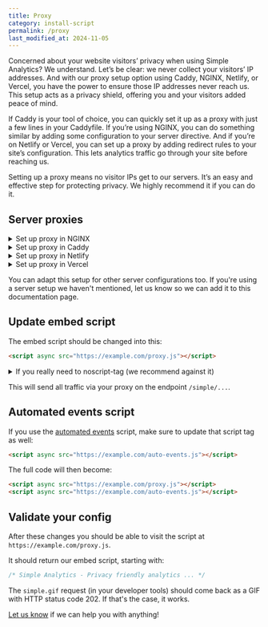 ```yaml
---
title: Proxy
category: install-script
permalink: /proxy
last_modified_at: 2024-11-05
---
```


Concerned about your website visitors’ privacy when using Simple Analytics? We understand. Let’s be clear: we never collect your visitors’ IP addresses. And with our proxy setup option using Caddy, NGINX, Netlify, or Vercel, you have the power to ensure those IP addresses never reach us. This setup acts as a privacy shield, offering you and your visitors added peace of mind.

If Caddy is your tool of choice, you can quickly set it up as a proxy with just a few lines in your Caddyfile. If you’re using NGINX, you can do something similar by adding some configuration to your server directive. And if you’re on Netlify or Vercel, you can set up a proxy by adding redirect rules to your site’s configuration. This lets analytics traffic go through your site before reaching us.

Setting up a proxy means no visitor IPs get to our servers. It’s an easy and effective step for protecting privacy. We highly recommend it if you can do it.

## Server proxies

<details markdown="1">
  <summary>Set up proxy in NGINX</summary>

> Trailing slashes are very important here. Keep them as they are in this example.

```
location /simple/ {
  proxy_set_header  X-Forwarded-Proto $scheme;
  proxy_set_header  X-Forwarded-Proto-Version $http2;
  proxy_set_header  Host $http_host;
  proxy_set_header  X-NginX-Proxy true;
  proxy_set_header  Connection "";
  proxy_pass_request_headers on;
  proxy_pass https://queue.simpleanalyticscdn.com/;
}

location = /proxy.js {
  expires 7d;
  add_header Strict-Transport-Security "max-age=31536000; includeSubDomains" always;
  proxy_pass https://simpleanalyticsexternal.com/proxy.js?hostname=example.com&path=/simple;
}

location = /auto-events.js {
  expires 7d;
  add_header Strict-Transport-Security "max-age=31536000; includeSubDomains" always;
  proxy_pass https://scripts.simpleanalyticscdn.com/auto-events.js;
}
```

Change `example.com` to the domain you run the proxy on. This can be the same domain as your own website is hosted on.

> You can change the path that you proxy from (`/simple/`) to something else. Make sure to also update that in the second `proxy_pass` (`&path=/simple`).

Reload your NGINX config with `sudo nginx -t && sudo nginx -s reload`. 

</details>

<details markdown="1">
  <summary>Set up proxy in Caddy</summary>
  
```
example.com {
  handle /simple/* {
    uri strip_prefix /simple
    reverse_proxy https://queue.simpleanalyticscdn.com {
      header_up X-Caddy-Proxy "true"
      header_up -X-Forwarded-For
    }
  }
  handle /proxy.js {
    rewrite * /proxy.js?{query}&hostname=example.com&path=/simple
    reverse_proxy https://simpleanalyticsexternal.com {
      header_up -X-Forwarded-For
    }
  }
  handle /auto-events.js {
    rewrite * /auto-events.js
    reverse_proxy https://scripts.simpleanalyticscdn.com {
      header_up -X-Forwarded-For
    }
  }
}
```

By default, Caddy adds the X-Forwarded-For header. We stop this behaviour by adding `header_up -X-Forwarded-For`.

Change `example.com` to the domain you run the proxy on. This can be the same domain as your own website is hosted on.

> Thanks to [captcha.eu](https://www.captcha.eu/) to provide us the Caddy configuration.

</details>

<details markdown="1">
  <summary>Set up proxy in Netlify</summary>

Add this to your `_redirects` config file:
  
```
/proxy.js https://simpleanalyticsexternal.com/proxy.js?hostname=example.com&path=/simple 200
/auto-events.js https://scripts.simpleanalyticscdn.com/auto-events.js 200
/simple/* https://queue.simpleanalyticscdn.com/:splat 200
```

Change `example.com` to the domain you run the proxy on. This can be the same domain as your own website is hosted on.

Feel free to change `/simple` to something else.

> Thanks to Brian LaLonde [servantsystems.com](https://www.servantsystems.com/) to provide us the Netlify configuration.

</details>

<details markdown="1">
  <summary>Set up proxy in Vercel</summary>

### Add configuration file

Create a `vercel.json` file in the root of your project.

### Configure rewrites

Add the following JSON to vercel.json to rewrite calls within your application to Simple Analytics’ resources:

```json
{
  "rewrites": [
    {
      "source": "/proxy.js",
      "destination": "https://simpleanalyticsexternal.com/proxy.js?hostname=example.com&path=/simple"
    },
    {
      "source": "/auto-events.js",
      "destination": "https://scripts.simpleanalyticscdn.com/auto-events.js"
    },
    {
      "source": "/simple/:match*",
      "destination": "https://queue.simpleanalyticscdn.com/:match*"
    }
  ]
}
```

Change `example.com` to the domain you run the proxy on. This can be the same domain as your own website is hosted on.

Feel free to change `/simple` to something else. If you do, make sure to update it in both the destination URL and the path query parameter.

</details>

You can adapt this setup for other server configurations too. If you're using a server setup we haven't mentioned, let us know so we can add it to this documentation page.

## Update embed script

The embed script should be changed into this:

```html
<script async src="https://example.com/proxy.js"></script>
```

<details markdown="1">
  <summary>If you really need to noscript-tag (we recommend against it)</summary>

We recommend against using the `<noscript>`-tag, because it's adding more bot traffic.

But if you want, you can include it like this:

```html
<script async src="https://example.com/proxy.js"></script>
<noscript
  ><img
    src="https://example.com/simple/noscript.gif"
    alt=""
    referrerpolicy="no-referrer-when-downgrade"
/></noscript>
```

> Note the `/simple` prefix in the `noscript.gif` image and **not** in `proxy.js`.

</details>

This will send all traffic via your proxy on the endpoint `/simple/...`.

## Automated events script

If you use the [automated events](/automated-events) script, make sure to update that script tag as well:

```html
<script async src="https://example.com/auto-events.js"></script>
```

The full code will then become:

```html
<script async src="https://example.com/proxy.js"></script>
<script async src="https://example.com/auto-events.js"></script>
```

## Validate your config

After these changes you should be able to visit the script at `https://example.com/proxy.js`.

It should return our embed script, starting with:

```js
/* Simple Analytics - Privacy friendly analytics ... */
```

The `simple.gif` request (in your developer tools) should come back as a GIF with HTTP status code 202. If that's the case, it works.

[Let us know](https://simpleanalytics.com/contact) if we can help you with anything!
